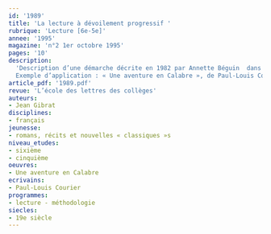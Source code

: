 ```yaml
---
id: '1989'
title: 'La lecture à dévoilement progressif '
rubrique: 'Lecture [6e-5e]'
annee: '1995'
magazine: 'n°2 1er octobre 1995'
pages: '10'
description: 
  'Description d’une démarche décrite en 1982 par Annette Béguin  dans son livre « Lire-écrire : pratique nouvelle de la lecture au collège » (éditions l’école) : la lecture prospective ou lecture à dévoilement progressif, qui apporte une aide extrêmement efficace à la construction du sens des textes narratifs : il s’agit d’appréhender par étapes successives le sens d’un texte, en formulant des hypothèses intermédiaires sur les possibles évolutions du récit.
  Exemple d’application : « Une aventure en Calabre », de Paul-Louis Courier.'
article_pdf: '1989.pdf'
revue: 'L’école des lettres des collèges'
auteurs:
- Jean Gibrat
disciplines:
- français
jeunesse:
- romans, récits et nouvelles « classiques »s
niveau_etudes:
- sixième
- cinquième
oeuvres:
- Une aventure en Calabre
ecrivains:
- Paul-Louis Courier
programmes:
- lecture - méthodologie
siecles:
- 19e siècle
---
```

